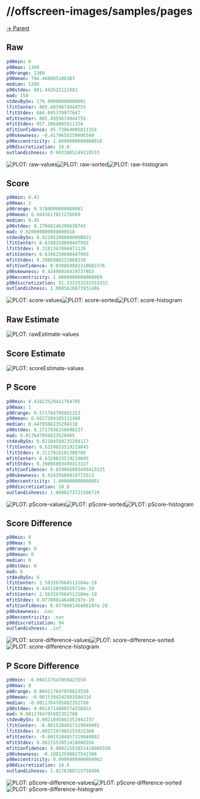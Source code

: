 
# //offscreen-images/samples/pages

[→ Parent](../..)


## Raw


```yaml
p90min: 0
p90max: 1360
p90range: 1360
p90mean: 744.468085106383
median: 1200
p90stdev: 601.442622121881
mad: 150
stdevBySn: 178.89000000000001
lfitCenter: 805.4959674944755
lfitStdev: 684.095370977647
mfitCenter: 805.4959674944755
mfitStdev: 857.3864005811154
mfitConfidence: 85.73864005811154
p90skewness: -0.4179650259996549
p90eccentricity: 1.0000000000000016
p90discretization: 18.8
outlandishness: 0.9933805249219533

```

![PLOT: raw-values](./raw/values.svg)![PLOT: raw-sorted](./raw/sorted.svg)![PLOT: raw-histogram](./raw/histogram.svg)
## Score


```yaml
p90min: 0.43
p90max: 1
p90range: 0.5700000000000001
p90mean: 0.6643617021276609
median: 0.45
p90stdev: 0.27048246299638745
mad: 0.020000000000000018
stdevBySn: 0.023852000000000022
lfitCenter: 0.6348258680447993
lfitStdev: 0.3101367894471139
mfitCenter: 0.6348258680447993
mfitStdev: 0.3886988231068338
mfitConfidence: 0.038869882310683376
p90skewness: 0.43400834419737055
p90eccentricity: 1.0000000000000009
p90discretization: 31.333333333333332
outlandishness: 1.0085626873931486

```

![PLOT: score-values](./score/values.svg)![PLOT: score-sorted](./score/sorted.svg)![PLOT: score-histogram](./score/histogram.svg)
## Raw Estimate

![PLOT: rawEstimate-values](./rawEstimate/values.svg)
## Score Estimate

![PLOT: scoreEstimate-values](./scoreEstimate/values.svg)
## P Score


```yaml
p90min: 0.42823529411764705
p90max: 1
p90range: 0.571764705882353
p90mean: 0.6627284105131408
median: 0.4470588235294118
p90stdev: 0.2717836256690227
mad: 0.017647058823529405
stdevBySn: 0.02104588235294117
lfitCenter: 0.6329833519219045
lfitStdev: 0.3117016101308786
mfitCenter: 0.6329833519219045
mfitStdev: 0.39066003499413327
mfitConfidence: 0.039066003499413325
p90skewness: 0.43435604910772513
p90eccentricity: 1.000000000000001
p90discretization: 18.8
outlandishness: 1.0088273721506729

```

![PLOT: pScore-values](./pScore/values.svg)![PLOT: pScore-sorted](./pScore/sorted.svg)![PLOT: pScore-histogram](./pScore/histogram.svg)
## Score Difference


```yaml
p90min: 0
p90max: 0
p90range: 0
p90mean: 0
median: 0
p90stdev: 0
mad: 0
stdevBySn: 0
lfitCenter: 2.583267684513104e-19
lfitStdev: 6.445158398659724e-19
mfitCenter: 2.583267684513104e-19
mfitStdev: 8.077808146406197e-19
mfitConfidence: 8.077808146406197e-20
p90skewness: .nan
p90eccentricity: .nan
p90discretization: 94
outlandishness: .inf

```

![PLOT: score-difference-values](./score-difference/values.svg)![PLOT: score-difference-sorted](./score-difference/sorted.svg)![PLOT: score-difference-histogram](./score-difference/histogram.svg)
## P Score Difference


```yaml
p90min: -0.004117647058823559
p90max: 0
p90range: 0.004117647058823559
p90mean: -0.0015394242803504316
median: -0.0011764705882352788
p90stdev: 0.0014714800374258452
mad: 0.0011764705882352788
stdevBySn: 0.0021045882352941237
lfitCenter: -0.0015284857319049002
lfitStdev: 0.0017197485255025368
mfitCenter: -0.0015284857319049002
mfitStdev: 0.0021553851418086556
mfitConfidence: 0.00021553851418086556
p90skewness: -0.10812598827542388
p90eccentricity: 0.9999999999999962
p90discretization: 18.8
outlandishness: 1.0176380725758496

```

![PLOT: pScore-difference-values](./pScore-difference/values.svg)![PLOT: pScore-difference-sorted](./pScore-difference/sorted.svg)![PLOT: pScore-difference-histogram](./pScore-difference/histogram.svg)